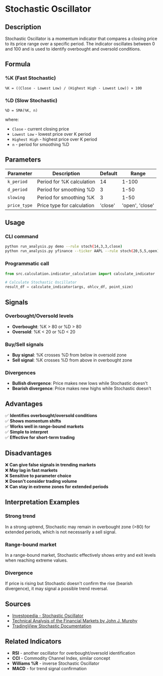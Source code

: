 # Stochastic Oscillator

## Description

Stochastic Oscillator is a momentum indicator that compares a closing price to its price range over a specific period. The indicator oscillates between 0 and 100 and is used to identify overbought and oversold conditions.

## Formula

### %K (Fast Stochastic)
```
%K = ((Close - Lowest Low) / (Highest High - Lowest Low)) × 100
```

### %D (Slow Stochastic)
```
%D = SMA(%K, n)
```

where:
- `Close` - current closing price
- `Lowest Low` - lowest price over K period
- `Highest High` - highest price over K period
- `n` - period for smoothing %D

## Parameters

| Parameter | Description | Default | Range |
|-----------|-------------|---------|-------|
| `k_period` | Period for %K calculation | 14 | 1-100 |
| `d_period` | Period for smoothing %D | 3 | 1-50 |
| `slowing` | Period for smoothing %K | 3 | 1-50 |
| `price_type` | Price type for calculation | 'close' | 'open', 'close' |

## Usage

### CLI command
```bash
python run_analysis.py demo --rule stoch(14,3,3,close)
python run_analysis.py yfinance --ticker AAPL --rule stoch(20,5,5,open)
```

### Programmatic call
```python
from src.calculation.indicator_calculation import calculate_indicator

# Calculate Stochastic Oscillator
result_df = calculate_indicator(args, ohlcv_df, point_size)
```

## Signals

### Overbought/Oversold levels
- **Overbought**: %K > 80 or %D > 80
- **Oversold**: %K < 20 or %D < 20

### Buy/Sell signals
- **Buy signal**: %K crosses %D from below in oversold zone
- **Sell signal**: %K crosses %D from above in overbought zone

### Divergences
- **Bullish divergence**: Price makes new lows while Stochastic doesn't
- **Bearish divergence**: Price makes new highs while Stochastic doesn't

## Advantages

✅ **Identifies overbought/oversold conditions**  
✅ **Shows momentum shifts**  
✅ **Works well in range-bound markets**  
✅ **Simple to interpret**  
✅ **Effective for short-term trading**  

## Disadvantages

❌ **Can give false signals in trending markets**  
❌ **May lag in fast markets**  
❌ **Sensitive to parameter choice**  
❌ **Doesn't consider trading volume**  
❌ **Can stay in extreme zones for extended periods**  

## Interpretation Examples

### Strong trend
In a strong uptrend, Stochastic may remain in overbought zone (>80) for extended periods, which is not necessarily a sell signal.

### Range-bound market
In a range-bound market, Stochastic effectively shows entry and exit levels when reaching extreme values.

### Divergence
If price is rising but Stochastic doesn't confirm the rise (bearish divergence), it may signal a possible trend reversal.

## Sources

- [Investopedia - Stochastic Oscillator](https://www.investopedia.com/terms/s/stochasticoscillator.asp)
- [Technical Analysis of the Financial Markets by John J. Murphy](https://www.amazon.com/Technical-Analysis-Financial-Markets-Comprehensive/dp/0735200661)
- [TradingView Stochastic Documentation](https://www.tradingview.com/support/solutions/43000516347-stochastic-oscillator/)

## Related Indicators

- **RSI** - another oscillator for overbought/oversold identification
- **CCI** - Commodity Channel Index, similar concept
- **Williams %R** - inverse Stochastic Oscillator
- **MACD** - for trend signal confirmation 